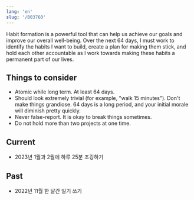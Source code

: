 ```yaml
---
lang: 'en'
slug: '/B03760'
---
```


Habit formation is a powerful tool that can help us achieve our goals and improve our overall well-being. Over the next 64 days, I must work to identify the habits I want to build, create a plan for making them stick, and hold each other accountable as I work towards making these habits a permanent part of our lives.

## Things to consider

- Atomic while long term. At least 64 days.
- Should look extremely trivial (for example, "walk 15 minutes"). Don't make things grandiose. 64 days is a long period, and your initial morale will diminish pretty quickly.
- Never false-report. It is okay to break things sometimes.
- Do not hold more than two projects at one time.

## Current

- 2023년 1월과 2월에 하루 25분 조깅하기

## Past

- 2022년 11월 한 달간 일기 쓰기

<head>
  <html lang="en-US"/>
</head>
